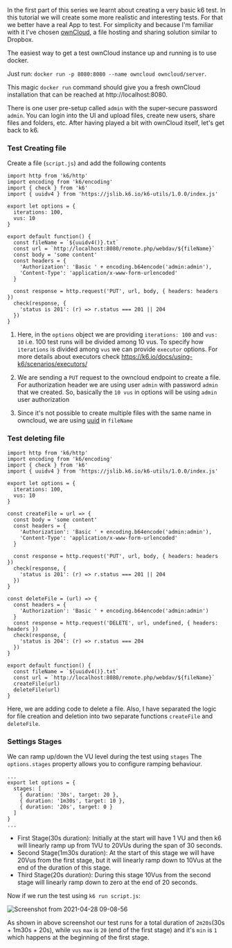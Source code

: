 In the first part of this series we learnt about creating a very basic k6 test. In this tutorial we will create some more realistic and interesting tests.
 For that we better have a real App to test. For simplicity and because I'm familiar with it I've chosen [ownCloud](https://owncloud.com/), a file hosting and sharing 
 solution similar to Dropbox.

The easiest way to get a test ownCloud instance up and running is to use docker.

Just run: `docker run -p 8080:8080 --name owncloud owncloud/server`.

This magic `docker run` command should give you a fresh ownCloud installation that can be reached at http://localhost:8080.

There is one user pre-setup called `admin` with the super-secure password `admin`. You can login into the UI and upload files, create new users, share files and folders, etc.
After having played a bit with ownCloud itself, let's get back to k6.

### Test Creating file
Create a file (`script.js`) and add the following contents
```
import http from 'k6/http'
import encoding from 'k6/encoding'
import { check } from 'k6'
import { uuidv4 } from 'https://jslib.k6.io/k6-utils/1.0.0/index.js'

export let options = {
  iterations: 100,
  vus: 10
}

export default function() {
  const fileName = `${uuidv4()}.txt`
  const url = `http://localhost:8080/remote.php/webdav/${fileName}`
  const body = 'some content'
  const headers = {
    'Authorization': 'Basic ' + encoding.b64encode('admin:admin'),
    'Content-Type': 'application/x-www-form-urlencoded'
  }

  const response = http.request('PUT', url, body, { headers: headers })
  check(response, {
    'status is 201': (r) => r.status === 201 || 204
  })
}
```

1. Here, in the `options` object we are providing `iterations: 100` and `vus: 10` i.e. 100 test runs will be divided among 10 vus. To specify how `iterations` is divided among `vus` we can provide `executor` options. For more details about executors check https://k6.io/docs/using-k6/scenarios/executors/

2. We are sending a `PUT` request to the owncloud endpoint to create a file. For authorization header we are using user `admin` with password `admin` that we created. So, basically the `10 vus` in options will be using `admin` user authorization

3. Since it's not possible to create multiple files with the same name in owncloud, we are using [uuid](https://en.wikipedia.org/wiki/Universally_unique_identifier) in `fileName`

### Test deleting file
```
import http from 'k6/http'
import encoding from 'k6/encoding'
import { check } from 'k6'
import { uuidv4 } from 'https://jslib.k6.io/k6-utils/1.0.0/index.js'

export let options = {
  iterations: 100,
  vus: 10
}

const createFile = url => {
  const body = 'some content'
  const headers = {
    'Authorization': 'Basic ' + encoding.b64encode('admin:admin'),
    'Content-Type': 'application/x-www-form-urlencoded'
  }

  const response = http.request('PUT', url, body, { headers: headers })
  check(response, {
    'status is 201': (r) => r.status === 201 || 204
  })
}

const deleteFile = (url) => {
  const headers = {
    'Authorization': 'Basic ' + encoding.b64encode('admin:admin')
  }
  const response = http.request('DELETE', url, undefined, { headers: headers })
  check(response, {
    'status is 204': (r) => r.status === 204
  })
}

export default function() {
  const fileName = `${uuidv4()}.txt`
  const url = `http://localhost:8080/remote.php/webdav/${fileName}`
  createFile(url)
  deleteFile(url)
}
```

Here, we are adding code to delete a file. Also, I have separated the logic for file creation and deletion into two separate functions `createFile` and `deleteFile`.

### Settings Stages
We can ramp up/down the VU level during the test using `stages`  The `options.stages` property allows you to configure ramping behaviour.

```
...
export let options = {
  stages: [
    { duration: '30s', target: 20 },
    { duration: '1m30s', target: 10 },
    { duration: '20s', target: 0 }
  ]
}
...
```
- First Stage(30s duration): Initially at the start will have 1 VU and then k6 will linearly ramp up from 1VU to 20VUs during the span of 30 seconds.
- Second Stage(1m30s duration): At the start of this stage we will have 20Vus from the first stage, but it will linearly ramp down to 10Vus at the end of the duration of this stage.
- Third Stage(20s duration): During this stage 10Vus from the second stage will linearly ramp down to zero at the end of 20 seconds.

Now if we run the test using `k6 run script.js`:

![Screenshot from 2021-04-28 09-08-56](https://user-images.githubusercontent.com/34328907/116341872-6baf0d00-a801-11eb-97a4-340fbeb165ee.png)

As shown in above screenshot our test runs for a total duration of `2m20s`(30s + 1m30s + 20s), while `vus` `max` is `20` (end of the first stage) and it's `min` is `1` which happens at the beginning of the first stage.

